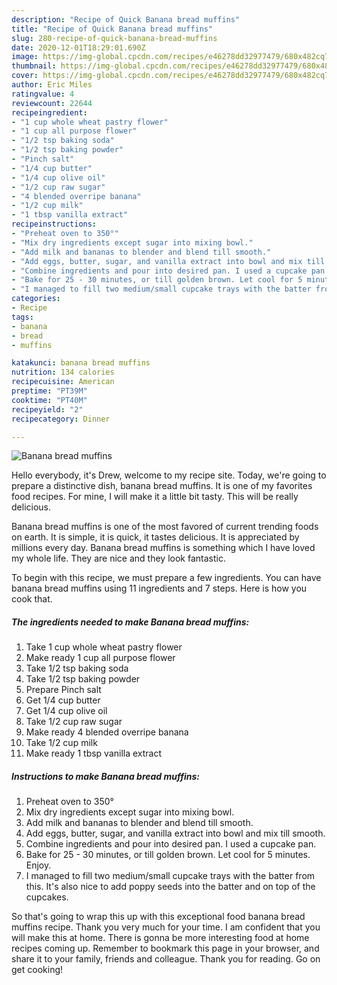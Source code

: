 ```yaml
---
description: "Recipe of Quick Banana bread muffins"
title: "Recipe of Quick Banana bread muffins"
slug: 280-recipe-of-quick-banana-bread-muffins
date: 2020-12-01T18:29:01.690Z
image: https://img-global.cpcdn.com/recipes/e46278dd32977479/680x482cq70/banana-bread-muffins-recipe-main-photo.jpg
thumbnail: https://img-global.cpcdn.com/recipes/e46278dd32977479/680x482cq70/banana-bread-muffins-recipe-main-photo.jpg
cover: https://img-global.cpcdn.com/recipes/e46278dd32977479/680x482cq70/banana-bread-muffins-recipe-main-photo.jpg
author: Eric Miles
ratingvalue: 4
reviewcount: 22644
recipeingredient:
- "1 cup whole wheat pastry flower"
- "1 cup all purpose flower"
- "1/2 tsp baking soda"
- "1/2 tsp baking powder"
- "Pinch salt"
- "1/4 cup butter"
- "1/4 cup olive oil"
- "1/2 cup raw sugar"
- "4 blended overripe banana"
- "1/2 cup milk"
- "1 tbsp vanilla extract"
recipeinstructions:
- "Preheat oven to 350°"
- "Mix dry ingredients except sugar into mixing bowl."
- "Add milk and bananas to blender and blend till smooth."
- "Add eggs, butter, sugar, and vanilla extract into bowl and mix till smooth."
- "Combine ingredients and pour into desired pan. I used a cupcake pan."
- "Bake for 25 - 30 minutes, or till golden brown. Let cool for 5 minutes. Enjoy."
- "I managed to fill two medium/small cupcake trays with the batter from this. It&#39;s also nice to add poppy seeds into the batter and on top of the cupcakes."
categories:
- Recipe
tags:
- banana
- bread
- muffins

katakunci: banana bread muffins 
nutrition: 134 calories
recipecuisine: American
preptime: "PT39M"
cooktime: "PT40M"
recipeyield: "2"
recipecategory: Dinner

---
```



![Banana bread muffins](https://img-global.cpcdn.com/recipes/e46278dd32977479/680x482cq70/banana-bread-muffins-recipe-main-photo.jpg)

Hello everybody, it's Drew, welcome to my recipe site. Today, we're going to prepare a distinctive dish, banana bread muffins. It is one of my favorites food recipes. For mine, I will make it a little bit tasty. This will be really delicious.

Banana bread muffins is one of the most favored of current trending foods on earth. It is simple, it is quick, it tastes delicious. It is appreciated by millions every day. Banana bread muffins is something which I have loved my whole life. They are nice and they look fantastic.




To begin with this recipe, we must prepare a few ingredients. You can have banana bread muffins using 11 ingredients and 7 steps. Here is how you cook that.

<!--inarticleads1-->

##### The ingredients needed to make Banana bread muffins:

1. Take 1 cup whole wheat pastry flower
1. Make ready 1 cup all purpose flower
1. Take 1/2 tsp baking soda
1. Take 1/2 tsp baking powder
1. Prepare Pinch salt
1. Get 1/4 cup butter
1. Get 1/4 cup olive oil
1. Take 1/2 cup raw sugar
1. Make ready 4 blended overripe banana
1. Take 1/2 cup milk
1. Make ready 1 tbsp vanilla extract




<!--inarticleads2-->

##### Instructions to make Banana bread muffins:

1. Preheat oven to 350°
1. Mix dry ingredients except sugar into mixing bowl.
1. Add milk and bananas to blender and blend till smooth.
1. Add eggs, butter, sugar, and vanilla extract into bowl and mix till smooth.
1. Combine ingredients and pour into desired pan. I used a cupcake pan.
1. Bake for 25 - 30 minutes, or till golden brown. Let cool for 5 minutes. Enjoy.
1. I managed to fill two medium/small cupcake trays with the batter from this. It&#39;s also nice to add poppy seeds into the batter and on top of the cupcakes.




So that's going to wrap this up with this exceptional food banana bread muffins recipe. Thank you very much for your time. I am confident that you will make this at home. There is gonna be more interesting food at home recipes coming up. Remember to bookmark this page in your browser, and share it to your family, friends and colleague. Thank you for reading. Go on get cooking!

